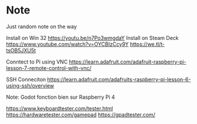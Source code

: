 # Note
Just random note on the way



Install on Win 32 https://youtu.be/n7Po3wmgdaY
Install on Steam Deck https://www.youtube.com/watch?v=OYCBIzCcy9Y
https://we.tl/t-tsOB5JXU5t


Conntect to Pi using VNC https://learn.adafruit.com/adafruit-raspberry-pi-lesson-7-remote-control-with-vnc/

SSH Conneciton https://learn.adafruit.com/adafruits-raspberry-pi-lesson-6-using-ssh/overview


Note: Godot fonction bien sur Raspberry Pi 4 


https://www.keyboardtester.com/tester.html
https://hardwaretester.com/gamepad
https://gpadtester.com/
